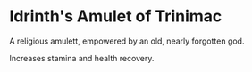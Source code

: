 # Idrinth's Amulet of Trinimac
A religious amulett, empowered by an old, nearly forgotten god.

Increases stamina and health recovery.
